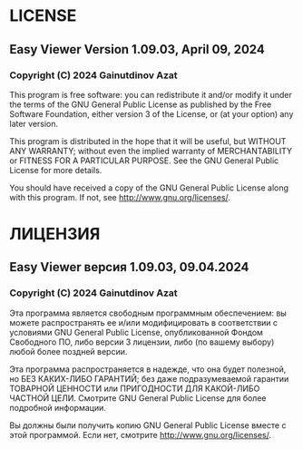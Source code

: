 # LICENSE

## Easy Viewer Version 1.09.03, April 09, 2024

### Copyright (C) 2024 Gainutdinov Azat

This program is free software: you can redistribute it and/or modify it under the terms of the GNU General Public License as published by the Free Software Foundation, either version 3 of the License, or (at your option) any later version.

This program is distributed in the hope that it will be useful, but WITHOUT ANY WARRANTY; without even the implied warranty of MERCHANTABILITY or FITNESS FOR A PARTICULAR PURPOSE. See the GNU General Public License for more details.

You should have received a copy of the GNU General Public License along with this program. If not, see http://www.gnu.org/licenses/.


# ЛИЦЕНЗИЯ

## Easy Viewer версия 1.09.03, 09.04.2024

### Copyright (C) 2024 Gainutdinov Azat

Эта программа является свободным программным обеспечением: вы можете распространять ее и/или модифицировать в соответствии с условиями GNU General Public License, опубликованной Фондом Свободного ПО, либо версии 3 лицензии, либо (по вашему выбору) любой более поздней версии.

Эта программа распространяется в надежде, что она будет полезной, но БЕЗ КАКИХ-ЛИБО ГАРАНТИЙ; без даже подразумеваемой гарантии ТОВАРНОЙ ЦЕННОСТИ или ПРИГОДНОСТИ ДЛЯ КАКОЙ-ЛИБО ЧАСТНОЙ ЦЕЛИ. Смотрите GNU General Public License для более подробной информации.

Вы должны были получить копию GNU General Public License вместе с этой программой. Если нет, смотрите http://www.gnu.org/licenses/.
